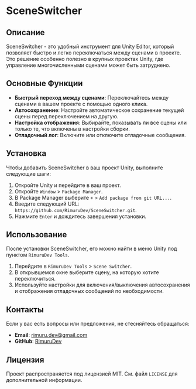 # SceneSwitcher

## Описание
SceneSwitcher - это удобный инструмент для Unity Editor, который позволяет быстро и легко переключаться между сценами в проекте. Это решение особенно полезно в крупных проектах Unity, где управление многочисленными сценами может быть затруднено.

## Основные Функции
- **Быстрый переход между сценами**: Переключайтесь между сценами в вашем проекте с помощью одного клика.
- **Автосохранение**: Настройте автоматическое сохранение текущей сцены перед переключением на другую.
- **Настройка отображения**: Выбирайте, показывать ли все сцены или только те, что включены в настройки сборки.
- **Отладочный лог**: Включите или отключите отладочные сообщения.

## Установка
Чтобы добавить SceneSwitcher в ваш проект Unity, выполните следующие шаги:

1. Откройте Unity и перейдите в ваш проект.
2. Откройте `Window` > `Package Manager`.
3. В Package Manager выберите `+` > `Add package from git URL...`.
4. Введите следующий URL: `https://github.com/RimuruDev/SceneSwitcher.git`.
5. Нажмите `Enter` и дождитесь завершения установки.

## Использование
После установки SceneSwitcher, его можно найти в меню Unity под пунктом `RimuruDev Tools`.

1. Перейдите в `RimuruDev Tools` > `Scene Switcher`.
2. В открывшемся окне выберите сцену, на которую хотите переключиться.
3. Используйте настройки для включения/выключения автосохранения и отображения отладочных сообщений по необходимости.

## Контакты
Если у вас есть вопросы или предложения, не стесняйтесь обращаться:

- **Email**: rimuru.dev@gmail.com
- **GitHub**: [RimuruDev](https://github.com/RimuruDev)

## Лицензия
Проект распространяется под лицензией MIT. См. файл `LICENSE` для дополнительной информации.
